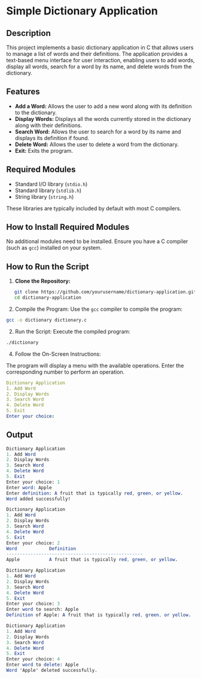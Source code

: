 # Simple Dictionary Application

## Description

This project implements a basic dictionary application in C that allows users to manage a list of words and their definitions. The application provides a text-based menu interface for user interaction, enabling users to add words, display all words, search for a word by its name, and delete words from the dictionary.

## Features

- **Add a Word:** Allows the user to add a new word along with its definition to the dictionary.
- **Display Words:** Displays all the words currently stored in the dictionary along with their definitions.
- **Search Word:** Allows the user to search for a word by its name and displays its definition if found.
- **Delete Word:** Allows the user to delete a word from the dictionary.
- **Exit:** Exits the program.

## Required Modules

- Standard I/O library (`stdio.h`)
- Standard library (`stdlib.h`)
- String library (`string.h`)

These libraries are typically included by default with most C compilers.

## How to Install Required Modules

No additional modules need to be installed. Ensure you have a C compiler (such as `gcc`) installed on your system.

## How to Run the Script

1. **Clone the Repository:**
```sh
   git clone https://github.com/yourusername/dictionary-application.git
   cd dictionary-application
```
2. Compile the Program:
Use the `gcc` compiler to compile the program:
```bash 
gcc -o dictionary dictionary.c
```
2. Run the Script:
Execute the compiled program:
```bash 
./dictionary
```

4. Follow the On-Screen Instructions:

The program will display a menu with the available operations. Enter the corresponding number to perform an operation.
```yaml
Dictionary Application
1. Add Word
2. Display Words
3. Search Word
4. Delete Word
5. Exit
Enter your choice: 
```
## Output
```mathematica
Dictionary Application
1. Add Word
2. Display Words
3. Search Word
4. Delete Word
5. Exit
Enter your choice: 1
Enter word: Apple
Enter definition: A fruit that is typically red, green, or yellow.
Word added successfully!

Dictionary Application
1. Add Word
2. Display Words
3. Search Word
4. Delete Word
5. Exit
Enter your choice: 2
Word            Definition
---------------------------------------------------
Apple           A fruit that is typically red, green, or yellow.

Dictionary Application
1. Add Word
2. Display Words
3. Search Word
4. Delete Word
5. Exit
Enter your choice: 3
Enter word to search: Apple
Definition of Apple: A fruit that is typically red, green, or yellow.

Dictionary Application
1. Add Word
2. Display Words
3. Search Word
4. Delete Word
5. Exit
Enter your choice: 4
Enter word to delete: Apple
Word 'Apple' deleted successfully.
```
